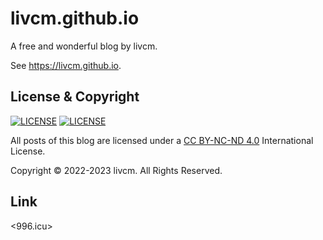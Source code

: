 # livcm.github.io

A free and wonderful blog by livcm.

See <https://livcm.github.io>.

## License & Copyright

[![LICENSE](https://img.shields.io/badge/BY--NC--ND-4.0-orange.svg?style=for-the-badge&logo=creativecommons)](http://creativecommons.org/licenses/by-nc-nd/4.0/) [![LICENSE](https://img.shields.io/badge/license-Anti%20996-red.svg?style=for-the-badge)](./LICENSE)

All posts of this blog are licensed under a [CC BY-NC-ND 4.0](http://creativecommons.org/licenses/by-nc-nd/4.0/ "Creative Commons Attribution-NonCommercial-NoDerivatives 4.0 International License") International License.

Copyright &copy; 2022-2023 livcm. All Rights Reserved.

## Link

<996.icu>
